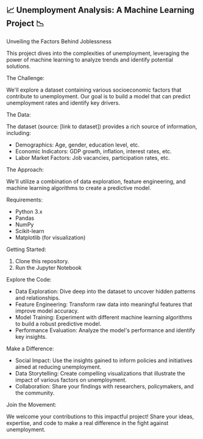 ## 📈 Unemployment Analysis: A Machine Learning Project 📉

Unveiling the Factors Behind Joblessness

This project dives into the complexities of unemployment, leveraging the power of machine learning to analyze trends and identify potential solutions. 

The Challenge:

We'll explore a dataset containing various socioeconomic factors that contribute to unemployment. Our goal is to build a model that can predict unemployment rates and identify key drivers.

The Data:

The dataset (source: [link to dataset]) provides a rich source of information, including:

* Demographics: Age, gender, education level, etc.
* Economic Indicators: GDP growth, inflation, interest rates, etc.
* Labor Market Factors:  Job vacancies, participation rates, etc.

The Approach:

We'll utilize a combination of data exploration, feature engineering, and machine learning algorithms to create a predictive model. 

Requirements:

* Python 3.x
* Pandas
* NumPy
* Scikit-learn
* Matplotlib (for visualization)

Getting Started:

1. Clone this repository.
2. Run the Jupyter Notebook 

Explore the Code:

* Data Exploration: Dive deep into the dataset to uncover hidden patterns and relationships.
* Feature Engineering:  Transform raw data into meaningful features that improve model accuracy.
* Model Training:  Experiment with different machine learning algorithms to build a robust predictive model.
* Performance Evaluation:  Analyze the model's performance and identify key insights.

Make a Difference:

* Social Impact: Use the insights gained to inform policies and initiatives aimed at reducing unemployment.
* Data Storytelling:  Create compelling visualizations that illustrate the impact of various factors on unemployment.
* Collaboration:  Share your findings with researchers, policymakers, and the community.

Join the Movement:

We welcome your contributions to this impactful project! Share your ideas, expertise, and code to make a real difference in the fight against unemployment.
